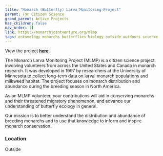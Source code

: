 ```yaml
---
title: "Monarch (Butterfly) Larva Monitoring Project"
parent: For Citizen Science
grand_parent: Active Projects
has_children: false
nav_order: []
link: https://monarchjointventure.org/mlmp
tags: entomology monarchs butterflies biology outside outdoors science ecosystem ecology
---
```


View the project [**here**](https://monarchjointventure.org/mlmp).

The Monarch Larva Monitoring Project (MLMP) is a citizen science project involving volunteers from across the United States and Canada in monarch research. It was developed in 1997 by researchers at the University of Minnesota to collect long-term data on larval monarch populations and milkweed habitat. The project focuses on monarch distribution and abundance during the breeding season in North America.

As an MLMP volunteer, your contributions will aid in conserving monarchs and their threatened migratory phenomenon, and advance our understanding of butterfly ecology in general.

Our mission is to better understand the distribution and abundance of breeding monarchs and to use that knowledge to inform and inspire monarch conservation.

### Location
Outside
